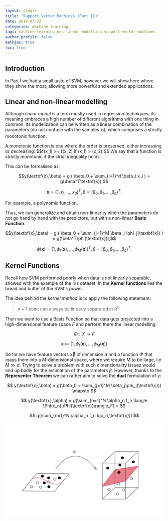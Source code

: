 ```yaml
---
layout: single
title: "Support Vector Machines (Part II)"
date: 2018-03-23
categories: machine-learning
tags: machine-learning non-linear-modelling support-vector-machines
author_profile: false
mathjax: true
toc: true
---
```


## Introduction

In Part I we had a small taste of SVM, however we will show here where they shine the most, allowing more powerful and extended applications.

## Linear and non-linear modelling

Although *linear model* is a term mostly used in regression techniques, its meaning embraces a high number of different algorithms with one thing in common: its modelization can be written as a linear combination of the parameters (do not confuse with the samples $x_i$), which comprises a strictly monotonic function. 

<aside class="notice--info">
A monotonic function is one where the order is preserved, either increasing or decreasing:
$$f(x_1) >= f(x_2) if (x_1) > (x_2).$$
We say that a function is strictly monotonic if the strict inequality holds. 
</aside>

This can be formalised as:

$$y(\textbf{x},\beta) = g (  \beta_0 + \sum_{i=1}^d \beta_i x_i  ) = g(\beta^T\textbf{x}),$$

$$\textbf{x} = (1,x_1,\ldots,x_d)^T, \beta=(\beta_0,\beta_1,\ldots,\beta_d)^T.$$

For example, a polynomic function.

Thus, we can generalize and obtain non-linearity when the parameters do not go hand by hand with the predictors, but with a non-linear **Basis Function**: 

$$y(\textbf{x},\beta) = g (  \beta_0 + \sum_{j=1}^M \beta_j \phi_j(\textbf{x})  ) = g(\beta^T\phi(\textbf{x})),$$

$$\phi(\textbf{x}) = (1,\phi_1(\textbf{x}),\ldots,\phi_M(\textbf{x}))^T, \beta=(\beta_0,\beta_1,\ldots,\beta_d)^T.$$

## Kernel Functions

Recall how SVM performed poorly when data is not linearly separable, showed with the example of the Iris dataset. In the **Kernel functions** lies the bread and butter of the SVM's power.

The idea behind the *kernel method* is to apply the following statement: 

> $n+1$ point can always be linearly separated in $\mathbb{R}^n$.

Then we want to use a Basis Function so that data gets projected into a high-dimensional feature space $F$ and perform there the linear modelling.

$$ \Phi:X \rightarrow F $$

$$ \textbf{x} \mapsto (1,\phi_1(\textbf{x}),\ldots,\phi_M(\textbf{x})) $$

So far we have feature vectors $\vec{x}$ of dimension $d$ and a function $\Phi$ that maps them into a $M$-dimensional space, where we require M to be large, i.e $M \gg d$. Trying to solve a problem with such dimensionality issues would end up badly for the estimation of the parameters $\beta$. However, thanks to the **Representer Theorem** we can rather aim to solve the **dual** formulation of $y$:

$$ y(\textbf{x},\beta) = g(\beta_0 + \sum_{j=1}^M \beta_j\phi_j(\textbf{x})) \mapsto $$

$$ y(\textbf{x},\alpha) = g(\sum_{n=1}^N \alpha_n t_n \langle \Phi(x_n),\Phi(\textbf{x})\rangle_F) = $$

$$ g(\sum_{n=1}^N \alpha_n t_n k(x_n,\textbf{x})) $$

![png](/assets/images/machinelearning/svm/kernel_diagram.png)